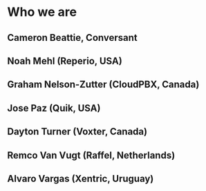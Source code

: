 # Who we are

## Cameron Beattie, Conversant ##

## Noah Mehl (Reperio, USA) ##

## Graham Nelson-Zutter (CloudPBX, Canada) ##

## Jose Paz (Quik, USA) ##

## Dayton Turner (Voxter, Canada) ##

## Remco Van Vugt (Raffel, Netherlands) ##

## Alvaro Vargas (Xentric, Uruguay) ##
